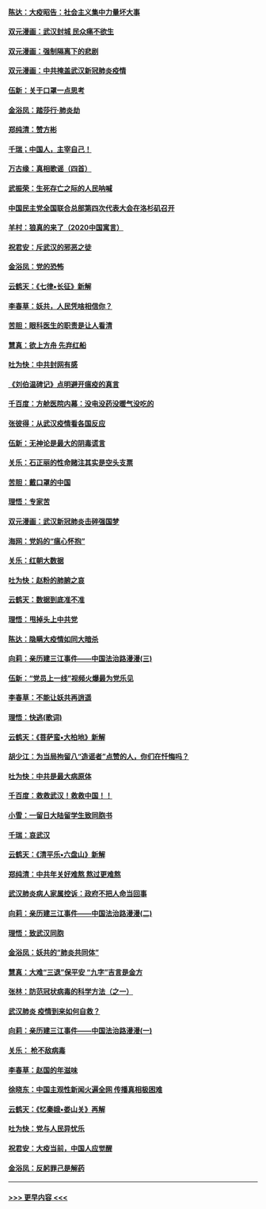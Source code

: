 #### [陈达：大疫昭告：社会主义集中力量坏大事](../pages/nsc993/n11859419.md?t=02121231) 
#### [双元漫画：武汉封城 民众痛不欲生](../pages/nsc993/n11859287.md?t=02121231) 
#### [双元漫画：强制隔离下的悲剧](../pages/nsc993/n11859244.md?t=02121231) 
#### [双元漫画：中共掩盖武汉新冠肺炎疫情](../pages/nsc993/n11858249.md?t=02121231) 
#### [伍新：关于口罩一点思考](../pages/nsc993/n11859195.md?t=02121231) 
#### [金浴凤：踏莎行‧肺炎劫](../pages/nsc993/n11858227.md?t=02121231) 
#### [郑纯清：赞方彬](../pages/nsc993/n11856803.md?t=02121231) 
#### [千瑞；中国人，主宰自己！](../pages/nsc993/n11856793.md?t=02121231) 
#### [万古缘：真相歌谣（四首）](../pages/nsc993/n11856263.md?t=02121231) 
#### [武振荣：生死存亡之际的人民呐喊](../pages/nsc993/n11856256.md?t=02121231) 
#### [中国民主党全国联合总部第四次代表大会在洛杉矶召开](../pages/nsc993/n11856344.md?t=02121231) 
#### [羊村：狼真的来了（2020中国寓言）](../pages/nsc993/n11856229.md?t=02121231) 
#### [祝君安：斥武汉的邪恶之徒](../pages/nsc993/n11855861.md?t=02121231) 
#### [金浴凤：党的恐怖](../pages/nsc993/n11855849.md?t=02121231) 
#### [云鹤天：《七律▪长征》新解](../pages/nsc993/n11855479.md?t=02121231) 
#### [李春草：妖共，人民凭啥相信你？](../pages/nsc993/n11855196.md?t=02121231) 
#### [苦胆：眼科医生的职责是让人看清](../pages/nsc993/n11853840.md?t=02121231) 
#### [慧真：欲上方舟 先弃红船](../pages/nsc993/n11853483.md?t=02121231) 
#### [吐为快：中共封网有感](../pages/nsc993/n11852575.md?t=02121231) 
#### [《刘伯温碑记》点明避开瘟疫的真言](../pages/nsc993/n11852128.md?t=02121231) 
#### [千百度：方舱医院内幕：没电没药没暖气没吃的](../pages/nsc993/n11850211.md?t=02121231) 
#### [张彼得：从武汉疫情看各国反应](../pages/nsc993/n11850102.md?t=02121231) 
#### [伍新：无神论是最大的阴毒谎言](../pages/nsc993/n11846129.md?t=02121231) 
#### [关乐：石正丽的性命赌注其实是空头支票](../pages/nsc993/n11846109.md?t=02121231) 
#### [苦胆：戴口罩的中国](../pages/nsc993/n11845576.md?t=02121231) 
#### [理悟：专家苦](../pages/nsc993/n11845564.md?t=02121231) 
#### [双元漫画：武汉新冠肺炎击碎强国梦](../pages/nsc993/n11843320.md?t=02121231) 
#### [海网：党妈的“瘟心怀抱”](../pages/nsc993/n11840740.md?t=02121231) 
#### [关乐：红朝大数据](../pages/nsc993/n11840675.md?t=02121231) 
#### [吐为快：赵粉的肺腑之哀](../pages/nsc993/n11840618.md?t=02121231) 
#### [云鹤天：数据到底准不准](../pages/nsc993/n11840325.md?t=02121231) 
#### [理悟：甩掉头上中共党](../pages/nsc993/n11838826.md?t=02121231) 
#### [陈达：隐瞒大疫情如同大暗杀](../pages/nsc993/n11838771.md?t=02121231) 
#### [向莉：亲历建三江事件——中国法治路漫漫(三)](../pages/nsc993/n11831825.md?t=02121231) 
#### [伍新：“党员上一线”视频火爆最为党乐见](../pages/nsc993/n11838200.md?t=02121231) 
#### [李春草：不能让妖共再逍遥](../pages/nsc993/n11838102.md?t=02121231) 
#### [理悟：快逃(歌词)](../pages/nsc993/n11838083.md?t=02121231) 
#### [云鹤天：《菩萨蛮▪大柏地》新解](../pages/nsc993/n11838059.md?t=02121231) 
#### [胡少江：为当局拘留八“造谣者”点赞的人，你们在忏悔吗？](../pages/nsc993/n11836801.md?t=02121231) 
#### [吐为快：中共是最大病原体](../pages/nsc993/n11836748.md?t=02121231) 
#### [千百度：救救武汉！救救中国！！](../pages/nsc993/n11836145.md?t=02121231) 
#### [小雪：一留日大陆留学生致同胞书](../pages/nsc993/n11834624.md?t=02121231) 
#### [千瑞：哀武汉](../pages/nsc993/n11833647.md?t=02121231) 
#### [云鹤天：《清平乐▪六盘山》新解](../pages/nsc993/n11833611.md?t=02121231) 
#### [郑纯清：中共年关好难熬 熬过更难熬](../pages/nsc993/n11833489.md?t=02121231) 
#### [武汉肺炎病人家属控诉：政府不把人命当回事](../pages/nsc993/n11833205.md?t=02121231) 
#### [向莉：亲历建三江事件——中国法治路漫漫(二)](../pages/nsc993/n11829102.md?t=02121231) 
#### [理悟：致武汉同胞](../pages/nsc993/n11831522.md?t=02121231) 
#### [金浴凤：妖共的“肺炎共同体”](../pages/nsc993/n11829448.md?t=02121231) 
#### [慧真：大难“三退”保平安 “九字”吉言是金方](../pages/nsc993/n11829501.md?t=02121231) 
#### [张林：防范冠状病毒的科学方法（之一）](../pages/nsc993/n11828618.md?t=02121231) 
#### [武汉肺炎 疫情到来如何自救？](../pages/nsc993/n11827632.md?t=02121231) 
#### [向莉：亲历建三江事件——中国法治路漫漫(一)](../pages/nsc993/n11827190.md?t=02121231) 
#### [关乐： 枪不敌病毒](../pages/nsc993/n11826746.md?t=02121231) 
#### [李春草：赵国的年滋味](../pages/nsc993/n11826321.md?t=02121231) 
#### [徐晓东：中国主观性新闻火遍全网 传播真相极困难](../pages/nsc993/n11826508.md?t=02121231) 
#### [云鹤天：《忆秦娥▪娄山关》再解](../pages/nsc993/n11824682.md?t=02121231) 
#### [吐为快：党与人民异忧乐](../pages/nsc993/n11824660.md?t=02121231) 
#### [祝君安：大疫当前，中国人应觉醒](../pages/nsc993/n11821946.md?t=02121231) 
#### [金浴凤：反躬罪己是解药](../pages/nsc993/n11820280.md?t=02121231) 

----
#### [ >>> 更早内容 <<< ](../indexes/nsc993-earlier.md)
